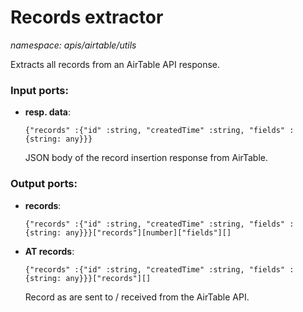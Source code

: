 # Records extractor

_namespace: apis/airtable/utils_

Extracts all records from an AirTable API response.

### Input ports:

* __resp. data__: 
    ```
    {"records" :{"id" :string, "createdTime" :string, "fields" :{string: any}}}
    ```

    JSON body of the record insertion response from AirTable.

### Output ports:

* __records__: 
    ```
    {"records" :{"id" :string, "createdTime" :string, "fields" :{string: any}}}["records"][number]["fields"][]
    ```


* __AT records__: 
    ```
    {"records" :{"id" :string, "createdTime" :string, "fields" :{string: any}}}["records"][]
    ```

    Record as are sent to / received from the AirTable API.

